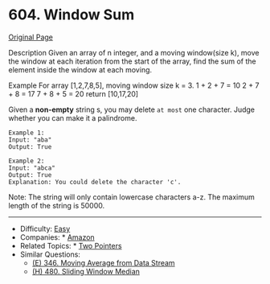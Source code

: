 # 604. Window Sum
[Original Page](https://leetcode.com/problems/valid-palindrome-ii/description/)

Description
Given an array of n integer, and a moving window(size k), move the window at each iteration from the start of the array, find the sum of the element inside the window at each moving.
 
Example
For array [1,2,7,8,5], moving window size k = 3.
1 + 2 + 7 = 10
2 + 7 + 8 = 17
7 + 8 + 5 = 20
return [10,17,20]

Given a **non-empty** string s, you may delete `at most` one character. Judge whether you can make it a palindrome.

```
Example 1:
Input: "aba"
Output: True

Example 2:
Input: "abca"
Output: True
Explanation: You could delete the character 'c'.
```

Note:
The string will only contain lowercase characters a-z. The maximum length of the string is 50000.

---

* Difficulty: [Easy](https://leetcode.com/problemset/all/?difficulty=Easy)
* Companies:  * [Amazon](https://leetcode.com/company/amazon/)
* Related Topics: * [Two Pointers](https://leetcode.com/tag/two-pointers/)  
* Similar Questions: 
  * [(E) 346. Moving Average from Data Stream](https://leetcode.com/problems/moving-average-from-data-stream/description/)
  * [(H) 480. Sliding Window Median](https://leetcode.com/problems/sliding-window-median/description/)
